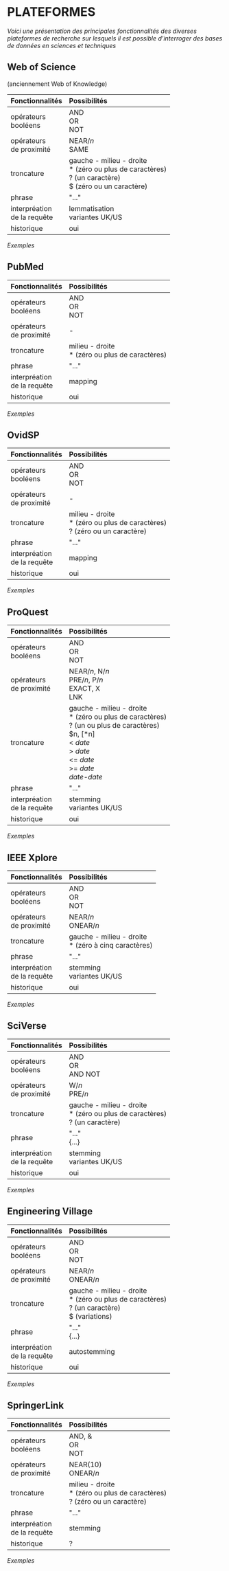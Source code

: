 # PLATEFORMES

*Voici une présentation des principales fonctionnalités des diverses plateformes de recherche sur lesquels il est possible d'interroger des bases de données en sciences et techniques*


## Web of Science
(anciennement Web of Knowledge)

| Fonctionnalités | Possibilités |
| :-------- | :---- |
| opérateurs<br/>booléens | AND<br/>OR<br/>NOT |
| opérateurs<br/>de proximité | NEAR/*n*<br/>SAME |
| troncature | gauche - milieu - droite<br/>* (zéro ou plus de caractères)<br/>? (un caractère)<br/>$ (zéro ou un caractère) |
| phrase | "..." |
| interpréation<br/>de la requête | lemmatisation<br/>variantes UK/US |
| historique | oui |

*Exemples*   


## PubMed

| Fonctionnalités | Possibilités |
| :-------- | :---- |
| opérateurs<br/>booléens | AND<br/>OR<br/>NOT |
| opérateurs<br/>de proximité | - |
| troncature | milieu - droite<br/>* (zéro ou plus de caractères) |
| phrase | "..." |
| interpréation<br/>de la requête | mapping |
| historique | oui |

*Exemples*   


## OvidSP

| Fonctionnalités | Possibilités |
| :-------- | :---- |
| opérateurs<br/>booléens | AND<br/>OR<br/>NOT |
| opérateurs<br/>de proximité | - |
| troncature | milieu - droite<br/>* (zéro ou plus de caractères)<br/>? (zéro ou un caractère) |
| phrase | "..." |
| interpréation<br/>de la requête | mapping |
| historique | oui |

*Exemples*   


## ProQuest

| Fonctionnalités | Possibilités |
| :-------- | :---- |
| opérateurs<br/>booléens | AND<br/>OR<br/>NOT |
| opérateurs<br/>de proximité | NEAR/*n*, N/*n*<br/>PRE/*n*, P/*n*<br/>EXACT, X<br/>LNK |
| troncature | gauche - milieu - droite<br/>* (zéro ou plus de caractères)<br/>? (un ou plus de caractères)<br/>$n, [*n]<br/>< *date*<br/>> *date*<br/><= *date*<br/>>= *date*<br/>*date*-*date* |
| phrase | "..." |
| interpréation<br/>de la requête | stemming<br/>variantes UK/US |
| historique | oui |

*Exemples*   


## IEEE Xplore

| Fonctionnalités | Possibilités |
| :-------- | :---- |
| opérateurs<br/>booléens | AND<br/>OR<br/>NOT |
| opérateurs<br/>de proximité | NEAR/*n*<br/>ONEAR/*n* |
| troncature | gauche - milieu - droite<br/>* (zéro à cinq caractères) |
| phrase | "..." |
| interpréation<br/>de la requête | stemming<br/>variantes UK/US |
| historique | oui |

*Exemples*   


## SciVerse

| Fonctionnalités | Possibilités |
| :-------- | :---- |
| opérateurs<br/>booléens | AND<br/>OR<br/>AND NOT |
| opérateurs<br/>de proximité | W/*n*<br/>PRE/*n* |
| troncature | gauche - milieu - droite<br/>* (zéro ou plus de caractères)<br/>? (un caractère) |
| phrase | "..."<br/>{...} |
| interpréation<br/>de la requête | stemming<br/>variantes UK/US |
| historique | oui |

*Exemples*   


## Engineering Village

| Fonctionnalités | Possibilités |
| :-------- | :---- |
| opérateurs<br/>booléens | AND<br/>OR<br/>NOT |
| opérateurs<br/>de proximité | NEAR/*n*<br/>ONEAR/*n*  |
| troncature | gauche - milieu - droite<br/>* (zéro ou plus de caractères)<br/>? (un caractère)<br/>$ (variations) |
| phrase | "..."<br/>{...} |
| interpréation<br/>de la requête | autostemming |
| historique | oui |

*Exemples*   


## SpringerLink

| Fonctionnalités | Possibilités |
| :-------- | :---- |
| opérateurs<br/>booléens | AND, &<br/>OR<br/>NOT |
| opérateurs<br/>de proximité | NEAR(10)<br/>ONEAR/*n*  |
| troncature | milieu - droite<br/>* (zéro ou plus de caractères)<br/>? (zéro ou un caractère) |
| phrase | "..." |
| interpréation<br/>de la requête | stemming |
| historique | ? |

*Exemples*   


